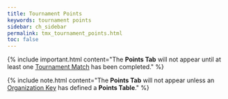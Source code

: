 ```yaml
---
title: Tournament Points
keywords: tournament points
sidebar: ch_sidebar
permalink: tmx_tournament_points.html
toc: false
---
```


{% include important.html content="The __Points Tab__ will not appear until at least one [Tournament Match](tmx_events_management.html) has been completed." %}

{% include note.html content="The __Points Tab__ will not appear unless an [Organization Key](tmx_configuration.html) has defined a __Points Table__." %}
